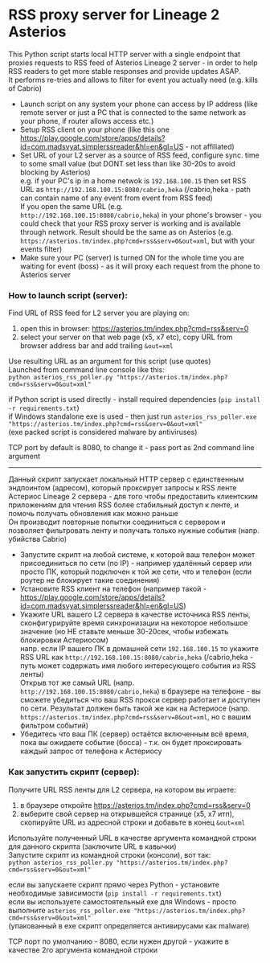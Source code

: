 # RSS proxy server for Lineage 2 Asterios 

This Python script starts local HTTP server with a single endpoint that proxies requests to RSS feed of Asterios Lineage 2 server - in order to help RSS readers to get more stable responses and provide updates ASAP.  
It performs re-tries and allows to filter for event you actually need (e.g. kills of Cabrio)

- Launch script on any system your phone can access by IP address (like remote server or just a PC that is connected to the same network as your phone, if router allows access etc.)  
- Setup RSS client on your phone (like this one https://play.google.com/store/apps/details?id=com.madsvyat.simplerssreader&hl=en&gl=US - not affiliated)  
- Set URL of your L2 server as a source of RSS feed, configure sync. time to some small value (but DONT set less than like 30-20s to avoid blocking by Asterios)  
e.g. if your PC's ip in a home netwok is `192.168.100.15` then set RSS URL as `http://192.168.100.15:8080/cabrio,heka` (/cabrio,heka - path can contain name of any event from event from RSS feed)  
If you open the same URL (e.g. `http://192.168.100.15:8080/cabrio,heka`) in your phone's browser - you could check that your RSS proxy server is working and is available through network. Result should be the same as on Asterios (e.g. `https://asterios.tm/index.php?cmd=rss&serv=0&out=xml`, but with your events filter)  
- Make sure your PC (server) is turned ON for the whole time you are waiting for event (boss) - as it will proxy each request from the phone to Asterios server   

### How to launch script (server):  
Find URL of RSS feed for L2 server you are playing on:  
1. open this in browser: https://asterios.tm/index.php?cmd=rss&serv=0  
2. select your server on that web page (x5, x7 etc), copy URL from browser address bar and add trailing `&out=xml`

Use resulting URL as an argument for this script (use quotes)  
Launched from command line console like this:  
`python asterios_rss_poller.py "https://asterios.tm/index.php?cmd=rss&serv=0&out=xml"`  

if Python script is used directly - install required dependencies (`pip install -r requirements.txt`)  
if Windows standalone exe is used - then just run `asterios_rss_poller.exe "https://asterios.tm/index.php?cmd=rss&serv=0&out=xml"`  
(exe packed script is considered malware by antiviruses)  

TCP port by default is 8080, to change it - pass port as 2nd command line argument  

------------------------------

Данный скрипт запускает локальный HTTP сервер с единственным эндпоинтом (адресом), который проксирует запросы к RSS ленте Астериос Lineage 2 сервера - для того чтобы предоставить клиентским приложениям для чтения RSS более стабильный доступ к ленте, и помочь получать обновления как можно раньше  
Он производит повторные попытки соединиться с сервером и позволяет фильтровать ленту и получать только нужные события (напр. убийства Cabrio)  

- Запустите скрипт на любой системе, к которой ваш телефон может присоединиться по сети (по IP) - например удалённый сервер или просто ПК, который подключен к той же сети, что и телефон (если роутер не блокирует такие соединения)  
- Установите RSS клиент на телефон (например такой - https://play.google.com/store/apps/details?id=com.madsvyat.simplerssreader&hl=en&gl=US)  
- Укажите URL вашего L2 сервера в качестве источника RSS ленты, сконфигурируйте время синхронизации на некоторое небольшое значение (но НЕ ставьте меньше 30-20сек, чтобы избежать блокировки Астериосом)  
напр. если IP вашего ПК в домашней сети `192.168.100.15` то укажите RSS URL как  `http://192.168.100.15:8080/cabrio,heka` (/cabrio,heka - путь может содержать имя любого интересующего события из RSS ленты)  
Открыв тот же самый URL (напр. `http://192.168.100.15:8080/cabrio,heka`) в браузере на телефоне - вы сможете убедиться что ваш RSS прокси сервер работает и доступен по сети. Результат должен быть такой же как на Астериосе (напр. `https://asterios.tm/index.php?cmd=rss&serv=0&out=xml`, но с вашим фильтром событий)  
- Убедитесь что ваш ПК (сервер) остаётся включенным всё время, пока вы ожидаете событие (босса) - т.к. он будет проксировать каждый запрос от телефона к Астериосу

### Как запустить скрипт (сервер):
Получите URL RSS ленты для L2 сервера, на котором вы играете:   
1. в браузере откройте https://asterios.tm/index.php?cmd=rss&serv=0  
2. выберите свой сервер на открывшейся странице (x5, x7 итп), скопируйте URL из адресной строки и добавьте в конец `&out=xml`

Используйте полученный URL в качестве аргумента командной строки для данного скрипта (заключите URL в кавычки)  
Запустите скрипт из командной строки (консоли), вот так:  
`python asterios_rss_poller.py "https://asterios.tm/index.php?cmd=rss&serv=0&out=xml"`  

если вы запускаете скрипт прямо через Python - установите необходимые зависимости (`pip install -r requirements.txt`)  
если вы используете самостоятельный exe для Windows - просто выполните `asterios_rss_poller.exe "https://asterios.tm/index.php?cmd=rss&serv=0&out=xml"`  
(упакованный в exe скрипт определяется антивирусами как malware)  

TCP порт по умолчанию - 8080, если нужен другой - укажите в качестве 2го аргумента командной строки
